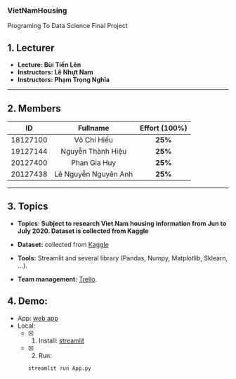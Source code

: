 ### VietNamHousing
<caption>Programing To Data Science Final Project</caption>

## 1. Lecturer
* **Lecture: Bùi Tiến Lên**
* **Instructors: Lê Nhựt Nam**
* **Instructors: Phạm Trọng Nghĩa**
---
## 2. Members
  |    ID    |      Fullname       | Effort (100%) |
  |:--------:|:--------------------:|:---------------:|
  | 18127100 |     Võ Chí Hiếu      |     **25%**     |
  | 19127144 |  Nguyễn Thành Hiệu   |     **25%**     |
  | 20127400 |     Phan Gia Huy     |     **25%**     |
  | 20127438 | Lê Nguyễn Nguyên Anh |     **25%**     |

---
## 3. Topics
* **Topics**: **Subject to research Viet Nam housing information from Jun to July 2020. Dataset is collected from Kaggle**

* **Dataset:** collected from [Kaggle](https://www.kaggle.com/datasets/ladcva/vietnam-housing-dataset-hanoi?select=VN_housing_dataset.csv&fbclid=IwAR1rf0QHrY45ycc8gA_GeFE9NuRlh41_RIkrNbSB5-0t_vYw79L6PVljvGs)
* **Tools:** Streamlit and several library (Pandas, Numpy, Matplotlib, Sklearn, ...).
* **Team management:** [Trello](https://trello.com/b/SBlDQUyj/ha-noi-housing).

## 4. Demo: 
* App: [web app](https://hanoi-housing.streamlit.app/)
* Local: 
    - [x] 1. Install: [streamlit](https://docs.streamlit.io/library/get-started/installation)
    - [x] 2. Run:
        ```
        streamlit run App.py
        ```